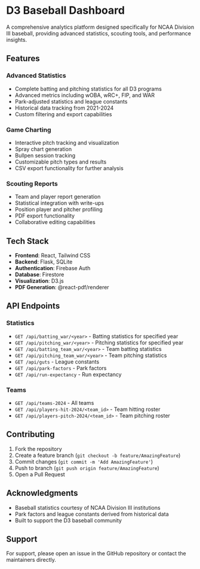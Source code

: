 # D3 Baseball Dashboard

A comprehensive analytics platform designed specifically for NCAA Division III baseball, providing advanced statistics, scouting tools, and performance insights.

## Features

### Advanced Statistics
- Complete batting and pitching statistics for all D3 programs
- Advanced metrics including wOBA, wRC+, FIP, and WAR
- Park-adjusted statistics and league constants
- Historical data tracking from 2021-2024
- Custom filtering and export capabilities

### Game Charting
- Interactive pitch tracking and visualization
- Spray chart generation
- Bullpen session tracking
- Customizable pitch types and results
- CSV export functionality for further analysis

### Scouting Reports
- Team and player report generation
- Statistical integration with write-ups
- Position player and pitcher profiling
- PDF export functionality
- Collaborative editing capabilities

## Tech Stack

- **Frontend**: React, Tailwind CSS
- **Backend**: Flask, SQLite
- **Authentication**: Firebase Auth
- **Database**: Firestore
- **Visualization**: D3.js
- **PDF Generation**: @react-pdf/renderer

## API Endpoints

### Statistics
- `GET /api/batting_war/<year>` - Batting statistics for specified year
- `GET /api/pitching_war/<year>` - Pitching statistics for specified year
- `GET /api/batting_team_war/<year>` - Team batting statistics
- `GET /api/pitching_team_war/<year>` - Team pitching statistics
- `GET /api/guts` - League constants
- `GET /api/park-factors` - Park factors
- `GET /api/run-expectancy` - Run expectancy
    
### Teams
- `GET /api/teams-2024` - All teams
- `GET /api/players-hit-2024/<team_id>` - Team hitting roster
- `GET /api/players-pitch-2024/<team_id>` - Team pitching roster

## Contributing

1. Fork the repository
2. Create a feature branch (`git checkout -b feature/AmazingFeature`)
3. Commit changes (`git commit -m 'Add AmazingFeature'`)
4. Push to branch (`git push origin feature/AmazingFeature`)
5. Open a Pull Request

## Acknowledgments

- Baseball statistics courtesy of NCAA Division III institutions
- Park factors and league constants derived from historical data
- Built to support the D3 baseball community

## Support

For support, please open an issue in the GitHub repository or contact the maintainers directly.
